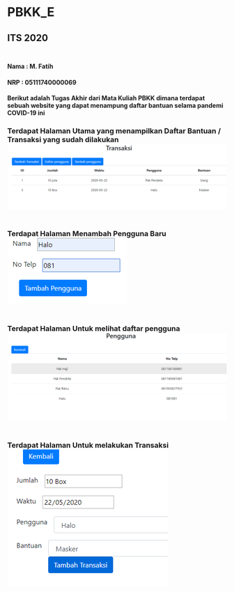 # PBKK_E
<h2>ITS 2020
<br>
<br>
<h4>Nama : M. Fatih
<h4>NRP : 05111740000069
<br>
<h4>Berikut adalah Tugas Akhir dari Mata Kuliah PBKK dimana terdapat sebuah website yang dapat menampung daftar bantuan selama pandemi COVID-19 ini

<h3>Terdapat Halaman Utama yang menampilkan Daftar Bantuan / Transaksi yang sudah dilakukan<br>
<img src="/pic/Transaksi.png">
<br>
<br>

<h3>Terdapat Halaman Menambah Pengguna Baru<br>
<img src="/pic/Tambahpengguna.png">
<br>
<br>

<h3>Terdapat Halaman Untuk melihat daftar pengguna<br>
<img src="/pic/Pengguna.png">
<br>
<br>

<h3>Terdapat Halaman Untuk melakukan Transaksi<br>
<img src="/pic/Tambahtransaksi.png">
